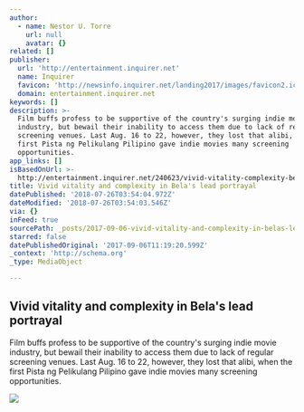 ```yaml
---
author:
  - name: Nestor U. Torre
    url: null
    avatar: {}
related: []
publisher:
  url: 'http://entertainment.inquirer.net'
  name: Inquirer
  favicon: 'http://newsinfo.inquirer.net/landing2017/images/favicon2.ico'
  domain: entertainment.inquirer.net
keywords: []
description: >-
  Film buffs profess to be supportive of the country's surging indie movie
  industry, but bewail their inability to access them due to lack of regular
  screening venues. Last Aug. 16 to 22, however, they lost that alibi, when the
  first Pista ng Pelikulang Pilipino gave indie movies many screening
  opportunities.
app_links: []
isBasedOnUrl: >-
  http://entertainment.inquirer.net/240623/vivid-vitality-complexity-belas-lead-portrayal
title: Vivid vitality and complexity in Bela's lead portrayal
datePublished: '2018-07-26T03:54:04.972Z'
dateModified: '2018-07-26T03:54:03.546Z'
via: {}
inFeed: true
sourcePath: _posts/2017-09-06-vivid-vitality-and-complexity-in-belas-lead-portrayal.md
starred: false
datePublishedOriginal: '2017-09-06T11:19:20.599Z'
_context: 'http://schema.org'
_type: MediaObject

---
```

<article style=""><h1>Vivid vitality and complexity in Bela's lead portrayal</h1><p>Film buffs profess to be supportive of the country's surging indie movie industry, but bewail their inability to access them due to lack of regular screening venues. Last Aug. 16 to 22, however, they lost that alibi, when the first Pista ng Pelikulang Pilipino gave indie movies many screening opportunities.</p><img src="http://entertainment.inquirer.net/files/2017/08/t0902view-600x307.jpg" /></article>